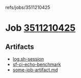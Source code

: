 refs/jobs/3511210425

# Job [3511210425](https://github.com/rokmoln/support-firecloud/runs/3511210425?check_suite_focus=true)

## Artifacts

* [log.sh-session](log.sh-session)
* [sf-ci-echo-benchmark](sf-ci-echo-benchmark)
* [some-job-artifact.md](some-job-artifact.md)

